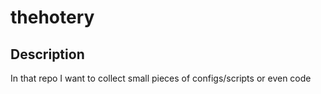 # thehotery

## Description
In that repo I want to collect small pieces of configs/scripts or even code
